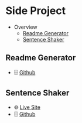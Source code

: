 # Side Project

- Overview
  - [Readme Generator](#readme-generator)
  - [Sentence Shaker](#sentence-shaker)
<!--   - [byungmin choi](#byungmin-choi) -->


<!-- ## byungmin choi
  - 🌐 [Live Site](http://byungmin-choi.com)
  - 🗄️ [Github](https://github.com/PhilosopherProgrammer/byungmin-choi) -->
  
## Readme Generator
  - 🗄️ [Github](https://github.com/PhilosopherProgrammer/readme-generator)
  
## Sentence Shaker
  - 🌐 [Live Site](https://philosopherprogrammer.github.io/sentence-shaker/)
  - 🗄️ [Github](https://github.com/PhilosopherProgrammer/sentence-shaker)
